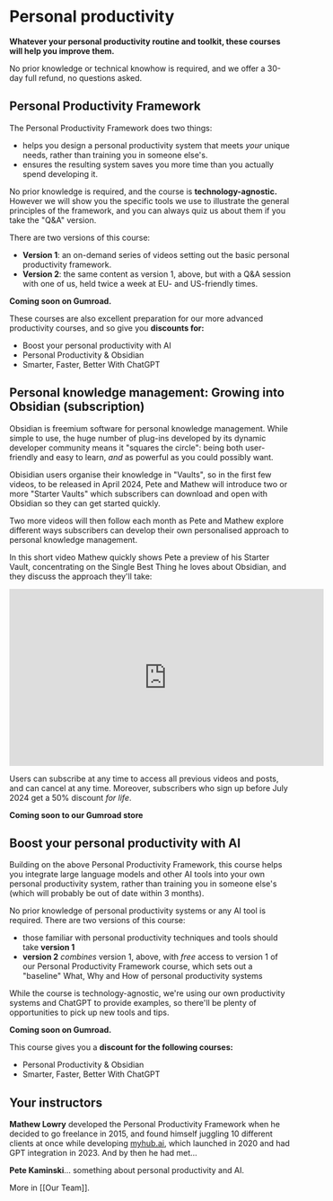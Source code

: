 # Personal productivity

**Whatever your personal productivity routine and toolkit, these courses will help you improve them.**

No prior knowledge or technical knowhow is required, and we offer a 30-day full refund, no questions asked.
## Personal Productivity Framework

The Personal Productivity Framework does two things:

* helps you design a personal productivity system that meets *your* unique needs, rather than training you in someone else's. 
* ensures the resulting system saves you more time than you actually spend developing it.

No prior knowledge is required, and the course is **technology-agnostic.** However we will show you the specific tools we use to illustrate the general principles of the framework, and you can always quiz us about them if you take the "Q&A" version.

There are two versions of this course:

* **Version 1**: an on-demand series of videos setting out the basic personal productivity framework. 
* **Version 2**: the same content as version 1, above, but with a Q&A session with one of us, held twice a week at EU- and US-friendly times.

**Coming soon on Gumroad.**

These courses are also excellent preparation for our more advanced productivity courses, and so give you **discounts for:** 

* Boost your personal productivity with AI
* Personal Productivity & Obsidian 
* Smarter, Faster, Better With ChatGPT

## Personal knowledge management: Growing into Obsidian (subscription)

Obsidian is freemium software for personal knowledge management. While simple to use, the huge number of plug-ins developed by its dynamic developer community means it "squares the circle": being both user-friendly and easy to learn, *and* as powerful as you could possibly want.

Obisidian users organise their knowledge in "Vaults", so in the first few videos, to be released in April 2024, Pete and Mathew will introduce two or more "Starter Vaults" which subscribers can download and open with Obsidian so they can get started quickly.

Two more videos will then follow each month as Pete and Mathew explore different ways subscribers can develop their own personalised approach to personal knowledge management. 

In this short video Mathew quickly shows Pete a preview of his Starter Vault, concentrating on the Single Best Thing he loves about Obsidian, and they discuss the approach they'll take:

<iframe width="560" height="315" src="https://www.youtube.com/embed/eiSdmYP86y0?si=wmfGRcVpjdzk0RHO" title="YouTube video player" frameborder="0" allow="accelerometer; autoplay; clipboard-write; encrypted-media; gyroscope; picture-in-picture; web-share" allowfullscreen></iframe>

Users can subscribe at any time to access all previous videos and posts, and can cancel at any time. Moreover, subscribers who sign up before July 2024 get a 50% discount *for life*.

**Coming soon to our Gumroad store** 
## Boost your personal productivity with AI

Building on the above Personal Productivity Framework, this course helps you integrate large language models and other AI tools into your own personal productivity system, rather than training you in someone else's (which will probably be out of date within 3 months). 

No prior knowledge of personal productivity systems or any AI tool is required. There are two versions of this course:

- those familiar with personal productivity techniques and tools should take **version 1**
- **version 2** *combines* version 1, above, with _free_ access to version 1 of our Personal Productivity Framework course, which sets out a "baseline" What, Why and How of personal productivity systems

While the course is technology-agnostic, we're using our own productivity systems and ChatGPT to provide examples, so there'll be plenty of opportunities to pick up new tools and tips.

**Coming soon on Gumroad.**

This course gives you a **discount for the following courses:** 

* Personal Productivity & Obsidian 
* Smarter, Faster, Better With ChatGPT

## Your instructors

**Mathew Lowry** developed the Personal Productivity Framework when he decided to go freelance in 2015, and found himself juggling 10 different clients at once while developing [myhub.ai](myhub.ai), which launched in 2020 and had GPT integration in 2023. And by then he had met...

**Pete Kaminski**... something about personal productivity and AI.

More in [[Our Team]].